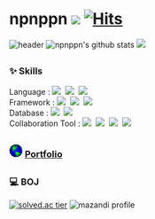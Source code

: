 # npnppn&nbsp;<img src="https://github.com/npnppn/npnppn/blob/main/aing_eyes.gif" width="40px"> [![Hits](https://hits.seeyoufarm.com/api/count/incr/badge.svg?url=https%3A%2F%2Fgithub.com%2Fnpnppn%2Fhit-counter&count_bg=%2379C83D&title_bg=%23555555&icon=&icon_color=%23E7E7E7&title=hits&edge_flat=false)](https://hits.seeyoufarm.com)

![header](https://capsule-render.vercel.app/api?type=waving&color=gradient&height=200&section=header&text=HyungMin's%20Github&fontSize=40&fontAlign=50&fontAlignY=40)
![npnppn's github stats](https://github-readme-stats.vercel.app/api?username=npnppn&show_icons=true&theme=synthwave)
<img src="https://github-readme-stats.vercel.app/api/top-langs/?username=npnppn" width = "27.5%">


<h2>
  
### ✨ Skills
<!-- <img src="https://img.shields.io/badge/이름-컬러?style=flat&logo=이름&logoColor=white"/> -->
Language : <img src="https://img.shields.io/badge/Java-007396?style=flat&logo=Java&logoColor=white"/>&nbsp;
<img src="https://img.shields.io/badge/Python-3776AB?style=flat&logo=Python&logoColor=white"/>&nbsp;
<img src="https://img.shields.io/badge/Javascript-F7DF1E?style=flat&logo=Javascript&logoColor=white"/>
<br>
Framework : <img src="https://img.shields.io/badge/Spring Boot-6DB33F?style=flat-square&logo=Spring Boot&logoColor=white"/>&nbsp;
<img src="https://img.shields.io/badge/Vue.js-4FC08D?style=flat-square&logo=Vue.js&logoColor=white"/>&nbsp;
<img src="https://img.shields.io/badge/Jupyter-F37626?style=flat-square&logo=Jupyter&logoColor=white"/>
<br>
Database : <img src="https://img.shields.io/badge/MySQL-4479A1?style=flat&logo=MySQL&logoColor=white"/>&nbsp;
<img src="https://img.shields.io/badge/Oracle-F80000?style=flat&logo=Oracle&logoColor=white"/>
<br>
Collaboration Tool : <img src="https://img.shields.io/badge/Github-181717?style=flat&logo=Github&logoColor=white"/>&nbsp;
<img src="https://img.shields.io/badge/Jira-0052CC?style=flat&logo=Jira&logoColor=white"/>&nbsp;
<img src="https://img.shields.io/badge/Mattermost-0058CC?style=flat&logo=Mattermost&logoColor=white"/>&nbsp;
<img src="https://img.shields.io/badge/Notion-000000?style=flat&logo=Notion&logoColor=white"/>
  
</h2>


<h2>
  
### <img src="https://github.com/Kinetic27/Kinetic27/blob/master/earth.gif" width="24px"> [Portfolio](https://cheddar-dollar-d16.notion.site/497ac6c432c743848f33fdd58a0285ac)

</h2>


<h2>
  
### 💻 BOJ
[![solved.ac tier](http://mazassumnida.wtf/api/generate_badge?boj=npnppn)](https://solved.ac/npnppn)
![mazandi profile](http://mazandi.herokuapp.com/api?handle=npnppn&theme=cold)
  
</h2>

<!--

**npnppn/npnppn** is a ✨ _special_ ✨ repository because its `README.md` (this file) appears on your GitHub profile.

Here are some ideas to get you started:

- 🔭 I’m currently working on ...
- 🌱 I’m currently learning ...
- 👯 I’m looking to collaborate on ...
- 🤔 I’m looking for help with ...
- 💬 Ask me about ...
- 📫 How to reach me: ...
- 😄 Pronouns: ...
- ⚡ Fun fact: ...
-->
